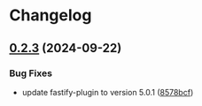 # Changelog

## [0.2.3](https://github.com/jsnimda/fastify-no-response-validation/compare/fastify-no-response-validation-v0.2.2...fastify-no-response-validation@v0.2.3) (2024-09-22)


### Bug Fixes

* update fastify-plugin to version 5.0.1 ([8578bcf](https://github.com/jsnimda/fastify-no-response-validation/commit/8578bcfcecba8149654b5fb99ff78389d8a953ea))
